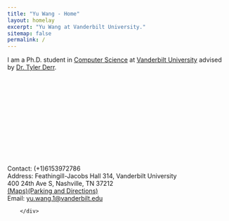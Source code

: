 ```yaml
---
title: "Yu Wang - Home"
layout: homelay
excerpt: "Yu Wang at Vanderbilt University."
sitemap: false
permalink: /
---
```



I am a Ph.D. student in [Computer Science](https://engineering.vanderbilt.edu/eecs/) at [Vanderbilt University](https://vanderbilt.edu) advised by [Dr. Tyler Derr](https://www.cse.msu.edu/~derrtyle/).


<div id="profile">
<img src="{{site.utl}}{{site.baseutl}}/images/carousel/Profile.png" style="margin:0px 800px; width:200px; display:block; " />
</div>

<div class="col-sm-5">
		  Contact: (+1)6153972786<br />
		  Address: Feathingill-Jacobs Hall 314, Vanderbilt University <br />
		  400 24th Ave S, Nashville, TN 37212 <br />
		<a href="https://www.vanderbilt.edu/map/?s=Featheringill">(Maps)</a><a href="https://www.vanderbilt.edu/traffic_parking/maps/parking.php">(Parking and Directions)</a><br />
		Email: <a href="mailto:yu.wang.1@vanderbilt.edu">yu.wang.1@vanderbilt.edu</a>
            
		</div>
  
 

